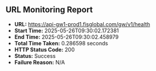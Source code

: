 ## URL Monitoring Report

- **URL:** https://api-gw1-prod1.fisglobal.com/gw/v1/health
- **Start Time:** 2025-05-26T09:30:02.172381
- **End Time:** 2025-05-26T09:30:02.458979
- **Total Time Taken:** 0.286598 seconds
- **HTTP Status Code:** 200
- **Status:** Success
- **Failure Reason:** N/A
